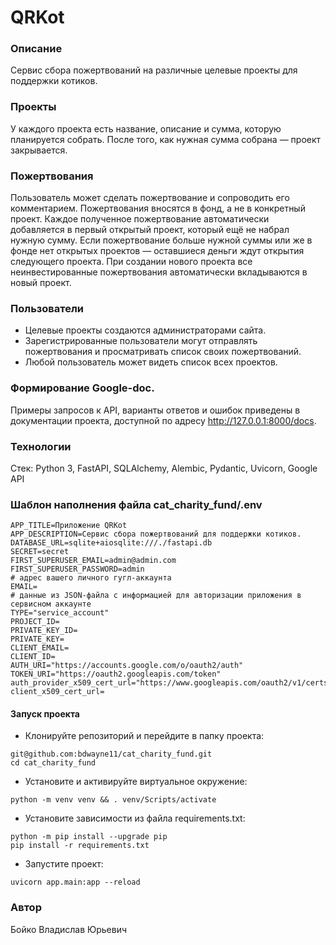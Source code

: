 QRKot
==========

### Описание
Сервис сбора пожертвований на различные целевые проекты для поддержки котиков.

### Проекты

У каждого проекта есть название, описание и сумма, которую планируется собрать. После того, как нужная сумма собрана — проект закрывается.


### Пожертвования
Пользователь может сделать пожертвование и сопроводить его комментарием. Пожертвования вносятся в фонд, а не в конкретный проект. Каждое полученное пожертвование автоматически добавляется в первый открытый проект, который ещё не набрал нужную сумму. Если пожертвование больше нужной суммы или же в фонде нет открытых проектов — оставшиеся деньги ждут открытия следующего проекта. При создании нового проекта все неинвестированные пожертвования автоматически вкладываются в новый проект.


### Пользователи
* Целевые проекты создаются администраторами сайта.
* Зарегистрированные пользователи могут отправлять пожертвования и просматривать список своих пожертвований.
* Любой пользователь может видеть список всех проектов.


### Формирование Google-doc.


Примеры запросов к API, варианты ответов и ошибок приведены в документации проекта, доступной по адресу http://127.0.0.1:8000/docs.


### Технологии 
Стек: Python 3, FastAPI, SQLAlchemy, Alembic, Pydantic, Uvicorn, Google API

### Шаблон наполнения файла cat_charity_fund/.env
```
APP_TITLE=Приложение QRKot
APP_DESCRIPTION=Сервис сбора пожертвований для поддержки котиков.
DATABASE_URL=sqlite+aiosqlite:///./fastapi.db
SECRET=secret
FIRST_SUPERUSER_EMAIL=admin@admin.com
FIRST_SUPERUSER_PASSWORD=admin
# адрес вашего личного гугл-аккаунта
EMAIL=
# данные из JSON-файла с информацией для авторизации приложения в сервисном аккаунте
TYPE="service_account"
PROJECT_ID=
PRIVATE_KEY_ID=
PRIVATE_KEY=
CLIENT_EMAIL=
CLIENT_ID=
AUTH_URI="https://accounts.google.com/o/oauth2/auth"
TOKEN_URI="https://oauth2.googleapis.com/token"
auth_provider_x509_cert_url="https://www.googleapis.com/oauth2/v1/certs"
client_x509_cert_url=
```


#### Запуск проекта

* Клонируйте репозиторий и перейдите в папку проекта:
```
git@github.com:bdwayne11/cat_charity_fund.git
cd cat_charity_fund
```

* Установите и активируйте виртуальное окружение:
```
python -m venv venv && . venv/Scripts/activate
```

* Установите зависимости из файла requirements.txt:
```
python -m pip install --upgrade pip
pip install -r requirements.txt
```

* Запустите проект:

```
uvicorn app.main:app --reload
```

### Автор
Бойко Владислав Юрьевич
